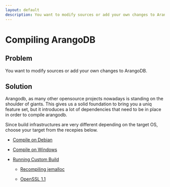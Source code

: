 ```yaml
---
layout: default
description: You want to modify sources or add your own changes to ArangoDB
---
```

Compiling ArangoDB
==================

Problem
-------

You want to modify sources or add your own changes to ArangoDB.

Solution
--------

Arangodb, as many other opensource projects nowadays is standing on the shoulder of giants.
This gives us a solid foundation to bring you a uniq feature set, but it introduces a lot of
dependencies that need to be in place in order to compile arangodb.

Since build infrastructures are very different depending on the target OS, choose your target
from the recepies below.

- [Compile on Debian](compiling-debian.html)

- [Compile on Windows](compiling-windows.html)

- [Running Custom Build](compiling-running-custom-build.html)

  - [Recompiling jemalloc](compiling-jemalloc.html)

  - [OpenSSL 1.1](compiling-open-ssl.html)
